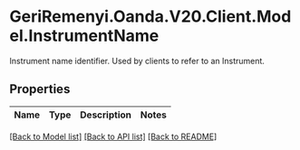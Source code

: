 # GeriRemenyi.Oanda.V20.Client.Model.InstrumentName
Instrument name identifier. Used by clients to refer to an Instrument.
## Properties

Name | Type | Description | Notes
------------ | ------------- | ------------- | -------------

[[Back to Model list]](../README.md#documentation-for-models) [[Back to API list]](../README.md#documentation-for-api-endpoints) [[Back to README]](../README.md)

